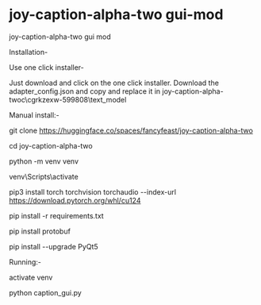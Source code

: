 # joy-caption-alpha-two  gui-mod
joy-caption-alpha-two  gui mod

Installation-

Use one click installer-

Just download and click on the one click installer.
Download the adapter_config.json and copy and replace it in  joy-caption-alpha-twoc\cgrkzexw-599808\text_model







Manual install:-


git clone https://huggingface.co/spaces/fancyfeast/joy-caption-alpha-two

cd joy-caption-alpha-two

python -m venv venv

venv\Scripts\activate

pip3 install torch torchvision torchaudio --index-url https://download.pytorch.org/whl/cu124

pip install -r requirements.txt

pip install protobuf

pip install --upgrade PyQt5

Running:- 

activate venv

python caption_gui.py
